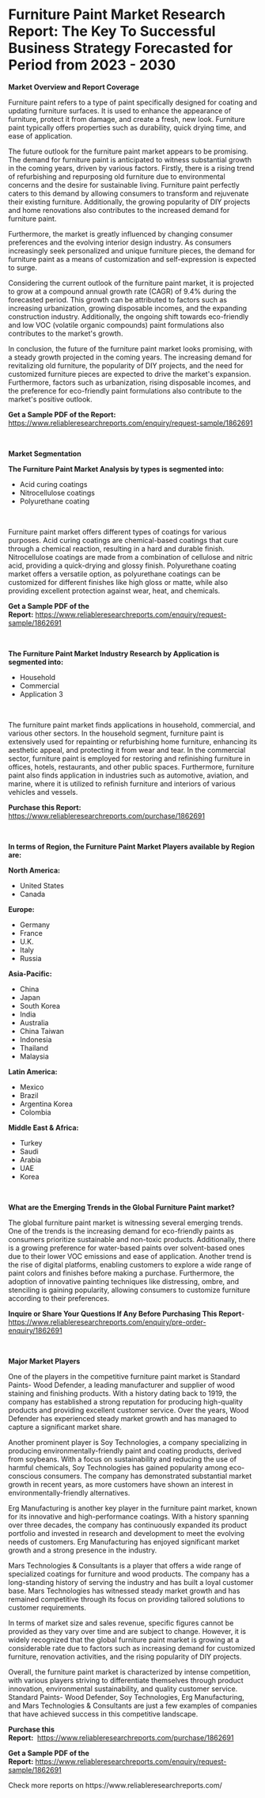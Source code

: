 <p><h1>Furniture Paint Market Research Report: The Key To Successful Business Strategy Forecasted for Period from 2023 - 2030</h1></p><p><strong>Market Overview and Report Coverage</strong></p>
<p><p>Furniture paint refers to a type of paint specifically designed for coating and updating furniture surfaces. It is used to enhance the appearance of furniture, protect it from damage, and create a fresh, new look. Furniture paint typically offers properties such as durability, quick drying time, and ease of application.</p><p>The future outlook for the furniture paint market appears to be promising. The demand for furniture paint is anticipated to witness substantial growth in the coming years, driven by various factors. Firstly, there is a rising trend of refurbishing and repurposing old furniture due to environmental concerns and the desire for sustainable living. Furniture paint perfectly caters to this demand by allowing consumers to transform and rejuvenate their existing furniture. Additionally, the growing popularity of DIY projects and home renovations also contributes to the increased demand for furniture paint.</p><p>Furthermore, the market is greatly influenced by changing consumer preferences and the evolving interior design industry. As consumers increasingly seek personalized and unique furniture pieces, the demand for furniture paint as a means of customization and self-expression is expected to surge.</p><p>Considering the current outlook of the furniture paint market, it is projected to grow at a compound annual growth rate (CAGR) of 9.4% during the forecasted period. This growth can be attributed to factors such as increasing urbanization, growing disposable incomes, and the expanding construction industry. Additionally, the ongoing shift towards eco-friendly and low VOC (volatile organic compounds) paint formulations also contributes to the market's growth.</p><p>In conclusion, the future of the furniture paint market looks promising, with a steady growth projected in the coming years. The increasing demand for revitalizing old furniture, the popularity of DIY projects, and the need for customized furniture pieces are expected to drive the market's expansion. Furthermore, factors such as urbanization, rising disposable incomes, and the preference for eco-friendly paint formulations also contribute to the market's positive outlook.</p></p>
<p><strong>Get a Sample PDF of the Report:</strong> <a href="https://www.reliableresearchreports.com/enquiry/request-sample/1862691">https://www.reliableresearchreports.com/enquiry/request-sample/1862691</a></p>
<p>&nbsp;</p>
<p><strong>Market Segmentation</strong></p>
<p><strong>The Furniture Paint Market Analysis by types is segmented into:</strong></p>
<p><ul><li>Acid curing coatings</li><li>Nitrocellulose coatings</li><li>Polyurethane coating</li></ul></p>
<p>&nbsp;</p>
<p><p>Furniture paint market offers different types of coatings for various purposes. Acid curing coatings are chemical-based coatings that cure through a chemical reaction, resulting in a hard and durable finish. Nitrocellulose coatings are made from a combination of cellulose and nitric acid, providing a quick-drying and glossy finish. Polyurethane coating market offers a versatile option, as polyurethane coatings can be customized for different finishes like high gloss or matte, while also providing excellent protection against wear, heat, and chemicals.</p></p>
<p><strong>Get a Sample PDF of the Report:</strong>&nbsp;<a href="https://www.reliableresearchreports.com/enquiry/request-sample/1862691">https://www.reliableresearchreports.com/enquiry/request-sample/1862691</a></p>
<p>&nbsp;</p>
<p><strong>The Furniture Paint Market Industry Research by Application is segmented into:</strong></p>
<p><ul><li>Household</li><li>Commercial</li><li>Application 3</li></ul></p>
<p>&nbsp;</p>
<p><p>The furniture paint market finds applications in household, commercial, and various other sectors. In the household segment, furniture paint is extensively used for repainting or refurbishing home furniture, enhancing its aesthetic appeal, and protecting it from wear and tear. In the commercial sector, furniture paint is employed for restoring and refinishing furniture in offices, hotels, restaurants, and other public spaces. Furthermore, furniture paint also finds application in industries such as automotive, aviation, and marine, where it is utilized to refinish furniture and interiors of various vehicles and vessels.</p></p>
<p><strong>Purchase this Report:</strong>&nbsp; <a href="https://www.reliableresearchreports.com/purchase/1862691">https://www.reliableresearchreports.com/purchase/1862691</a></p>
<p>&nbsp;</p>
<p><strong>In terms of Region, the Furniture Paint Market Players available by Region are:</strong></p>
<p>
    <p> <strong> North America: </strong>
        <ul>
            <li>United States</li>
            <li>Canada</li>
        </ul>
        </p> 
    <p> <strong> Europe: </strong>
        <ul>
            <li>Germany</li>
            <li>France</li>
            <li>U.K.</li>
            <li>Italy</li>
            <li>Russia</li>
        </ul>
        </p> 
    <p> <strong> Asia-Pacific: </strong>
        <ul>
            <li>China</li>
            <li>Japan</li>
            <li>South Korea</li>
            <li>India</li>
            <li>Australia</li>
            <li>China Taiwan</li>
            <li>Indonesia</li>
            <li>Thailand</li>
            <li>Malaysia</li>
        </ul>
        </p> 
    <p> <strong> Latin America: </strong>
        <ul>
            <li>Mexico</li>
            <li>Brazil</li>
            <li>Argentina Korea</li>
            <li>Colombia</li>
        </ul>
        </p> 
    <p> <strong> Middle East & Africa: </strong>
        <ul>
            <li>Turkey</li>
            <li>Saudi</li>
            <li>Arabia</li>
            <li>UAE</li>
            <li>Korea</li>
        </ul>
    </p>
    </p>
<p>&nbsp;</p>
<p><strong>What are the Emerging Trends in the Global Furniture Paint market?</strong></p>
<p><p>The global furniture paint market is witnessing several emerging trends. One of the trends is the increasing demand for eco-friendly paints as consumers prioritize sustainable and non-toxic products. Additionally, there is a growing preference for water-based paints over solvent-based ones due to their lower VOC emissions and ease of application. Another trend is the rise of digital platforms, enabling customers to explore a wide range of paint colors and finishes before making a purchase. Furthermore, the adoption of innovative painting techniques like distressing, ombre, and stenciling is gaining popularity, allowing consumers to customize furniture according to their preferences.</p></p>
<p><strong>Inquire or Share Your Questions If Any Before Purchasing This Report</strong>- <a href="https://www.reliableresearchreports.com/enquiry/pre-order-enquiry/1862691">https://www.reliableresearchreports.com/enquiry/pre-order-enquiry/1862691</a></p>
<p>&nbsp;</p>
<p><strong>Major Market Players</strong></p>
<p><p>One of the players in the competitive furniture paint market is Standard Paints- Wood Defender, a leading manufacturer and supplier of wood staining and finishing products. With a history dating back to 1919, the company has established a strong reputation for producing high-quality products and providing excellent customer service. Over the years, Wood Defender has experienced steady market growth and has managed to capture a significant market share.</p><p>Another prominent player is Soy Technologies, a company specializing in producing environmentally-friendly paint and coating products, derived from soybeans. With a focus on sustainability and reducing the use of harmful chemicals, Soy Technologies has gained popularity among eco-conscious consumers. The company has demonstrated substantial market growth in recent years, as more customers have shown an interest in environmentally-friendly alternatives.</p><p>Erg Manufacturing is another key player in the furniture paint market, known for its innovative and high-performance coatings. With a history spanning over three decades, the company has continuously expanded its product portfolio and invested in research and development to meet the evolving needs of customers. Erg Manufacturing has enjoyed significant market growth and a strong presence in the industry.</p><p>Mars Technologies & Consultants is a player that offers a wide range of specialized coatings for furniture and wood products. The company has a long-standing history of serving the industry and has built a loyal customer base. Mars Technologies has witnessed steady market growth and has remained competitive through its focus on providing tailored solutions to customer requirements.</p><p>In terms of market size and sales revenue, specific figures cannot be provided as they vary over time and are subject to change. However, it is widely recognized that the global furniture paint market is growing at a considerable rate due to factors such as increasing demand for customized furniture, renovation activities, and the rising popularity of DIY projects.</p><p>Overall, the furniture paint market is characterized by intense competition, with various players striving to differentiate themselves through product innovation, environmental sustainability, and quality customer service. Standard Paints- Wood Defender, Soy Technologies, Erg Manufacturing, and Mars Technologies & Consultants are just a few examples of companies that have achieved success in this competitive landscape.</p></p>
<p><strong>Purchase this Report:</strong>&nbsp;&nbsp;<a href="https://www.reliableresearchreports.com/purchase/1862691">https://www.reliableresearchreports.com/purchase/1862691</a></p>
<p></p>
<p><strong>Get a Sample PDF of the Report:</strong>&nbsp;<a href="https://www.reliableresearchreports.com/enquiry/request-sample/1862691">https://www.reliableresearchreports.com/enquiry/request-sample/1862691</a></p>
<p>Check more reports on https://www.reliableresearchreports.com/</p>